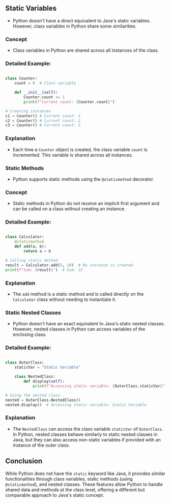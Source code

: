 ## Static Variables

- Python doesn't have a direct equivalent to Java's static variables. However, class variables in Python share some similarities.

### Concept

- Class variables in Python are shared across all instances of the class.

### Detailed Example:


```python

class Counter:
    count = 0  # Class variable

    def __init__(self):
        Counter.count += 1
        print(f"Current count: {Counter.count}")

# Creating instances
c1 = Counter() # Current count: 1
c2 = Counter() # Current count: 2
c3 = Counter() # Current count: 3
```
### Explanation

- Each time a `Counter` object is created, the class variable `count` is incremented. This variable is shared across all instances.

### Static Methods

- Python supports static methods using the `@staticmethod` decorator.

### Concept

- Static methods in Python do not receive an implicit first argument and can be called on a class without creating an instance.

### Detailed Example:


```python

class Calculator:
    @staticmethod
    def add(a, b):
        return a + b

# Calling static method
result = Calculator.add(5, 10)  # No instance is created
print(f"Sum: {result}")  # Sum: 15
```

### Explanation

- The `add` method is a static method and is called directly on the `Calculator` class without needing to instantiate it.

### Static Nested Classes

- Python doesn't have an exact equivalent to Java's static nested classes. However, nested classes in Python can access variables of the enclosing class.

### Detailed Example:


```python

class OuterClass:
    staticVar = "Static Variable"

    class NestedClass:
        def display(self):
            print(f"Accessing static variable: {OuterClass.staticVar}")

# Using the nested class
nested = OuterClass.NestedClass()
nested.display()  # Accessing static variable: Static Variable
```

### Explanation

- The `NestedClass` can access the class variable `staticVar` of `OuterClass`. In Python, nested classes behave similarly to static nested classes in Java, but they can also access non-static variables if provided with an instance of the outer class.

## Conclusion

While Python does not have the `static` keyword like Java, it provides similar functionalities through class variables, static methods (using `@staticmethod`), and nested classes. These features allow Python to handle shared data and methods at the class level, offering a different but comparable approach to Java's static concept.
